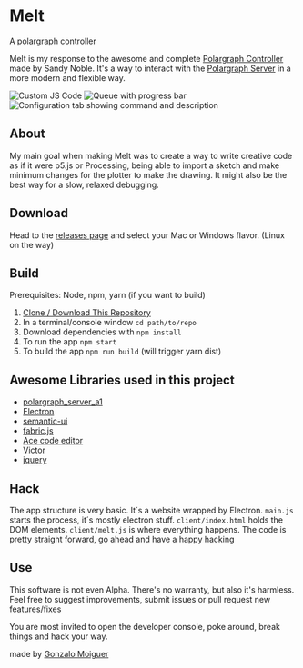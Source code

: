 # Melt
A polargraph controller

Melt is my response to the awesome and complete [Polargraph Controller](https://github.com/euphy/polargraphcontroller) made by Sandy Noble. It's a way to interact with the [Polargraph Server](https://github.com/euphy/polargraph_server_a1) in a more modern and flexible way.

![Custom JS Code](https://imgur.com/1YWHNgT.png "Melt Code")
![Queue with progress bar](https://imgur.com/xBnWbj4.png "Melt Queue")
![Configuration tab showing command and description](https://imgur.com/uJybIep.png "Melt Configuration")

## About
My main goal when making Melt was to create a way to write creative code as if it were p5.js or Processing, being able to import a sketch and make minimum changes for the plotter to make the drawing. It might also be the best way for a slow, relaxed debugging.

## Download

Head to the [releases page](https://github.com/gonzam88/melt-app/releases) and select your Mac or Windows flavor. (Linux on the way)

## Build
Prerequisites: Node, npm, yarn (if you want to build)

1. [Clone / Download This Repository](https://github.com/gonzam88/melt-app.git)
2. In a terminal/console window `cd path/to/repo`
3. Download dependencies with `npm install`
4. To run the app `npm start`
5. To build the app `npm run build` (will trigger yarn dist)

## Awesome Libraries used in this project
- [polargraph_server_a1](https://github.com/euphy/polargraph_server_a1)
- [Electron](https://electronjs.org/)
- [semantic-ui](https://semantic-ui.com/)
- [fabric.js](http://fabricjs.com)
- [Ace code editor](https://ace.c9.io/)
- [Victor](http://victorjs.org)
- [jquery](https://jquery.com/)

## Hack

The app structure is very basic. It´s a website wrapped by Electron. `main.js` starts the process, it´s mostly electron stuff. `client/index.html` holds the DOM elements. `client/melt.js` is where everything happens. The code is pretty straight forward, go ahead and have a happy hacking

## Use

This software is not even Alpha. There's no warranty, but also it's harmless.
Feel free to suggest improvements, submit issues or pull request new features/fixes

You are most invited to open the developer console, poke around, break things and hack your way.

made by [Gonzalo Moiguer](https://www.gonzamoiguer.com.ar)

